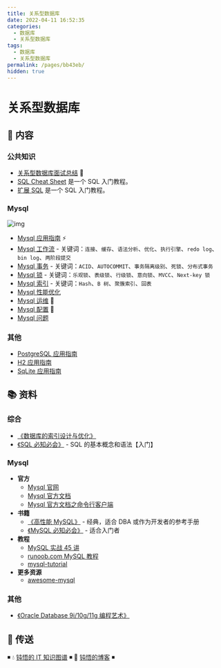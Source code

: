 ```yaml
---
title: 关系型数据库
date: 2022-04-11 16:52:35
categories:
  - 数据库
  - 关系型数据库
tags:
  - 数据库
  - 关系型数据库
permalink: /pages/bb43eb/
hidden: true
---
```


# 关系型数据库

## 📖 内容

### 公共知识

- [关系型数据库面试总结](01.综合/01.关系型数据库面试.md) 💯
- [SQL Cheat Sheet](01.综合/02.SqlCheatSheet.md) 是一个 SQL 入门教程。
- [扩展 SQL](01.综合/03.扩展SQL.md) 是一个 SQL 入门教程。

### Mysql

![img](https://raw.githubusercontent.com/dunwu/images/dev/snap/20200716103611.png)

- [Mysql 应用指南](02.Mysql/01.Mysql应用指南.md) ⚡
- [Mysql 工作流](02.Mysql/02.MySQL工作流.md) - 关键词：`连接`、`缓存`、`语法分析`、`优化`、`执行引擎`、`redo log`、`bin log`、`两阶段提交`
- [Mysql 事务](02.Mysql/03.Mysql事务.md) - 关键词：`ACID`、`AUTOCOMMIT`、`事务隔离级别`、`死锁`、`分布式事务`
- [Mysql 锁](02.Mysql/04.Mysql锁.md) - 关键词：`乐观锁`、`表级锁`、`行级锁`、`意向锁`、`MVCC`、`Next-key 锁`
- [Mysql 索引](02.Mysql/05.Mysql索引.md) - 关键词：`Hash`、`B 树`、`聚簇索引`、`回表`
- [Mysql 性能优化](02.Mysql/06.Mysql性能优化.md)
- [Mysql 运维](02.Mysql/20.Mysql运维.md) 🔨
- [Mysql 配置](02.Mysql/21.Mysql配置.md) 🔨
- [Mysql 问题](02.Mysql/99.Mysql常见问题.md)

### 其他

- [PostgreSQL 应用指南](99.其他/01.PostgreSQL.md)
- [H2 应用指南](99.其他/02.H2.md)
- [SqLite 应用指南](99.其他/03.Sqlite.md)

## 📚 资料

### 综合

- [《数据库的索引设计与优化》](https://book.douban.com/subject/26419771/)
- [《SQL 必知必会》](https://book.douban.com/subject/35167240/) - SQL 的基本概念和语法【入门】

### Mysql

- **官方**
  - [Mysql 官网](https://www.mysql.com/)
  - [Mysql 官方文档](https://dev.mysql.com/doc/)
  - [Mysql 官方文档之命令行客户端](https://dev.mysql.com/doc/refman/8.0/en/mysql.html)
- **书籍**
  - [《高性能 MySQL》](https://book.douban.com/subject/23008813/) - 经典，适合 DBA 或作为开发者的参考手册
  - [《MySQL 必知必会》](https://book.douban.com/subject/3354490/) - 适合入门者
- **教程**
  - [MySQL 实战 45 讲](https://time.geekbang.org/column/intro/139)
  - [runoob.com MySQL 教程](http://www.runoob.com/mysql/mysql-tutorial.html)
  - [mysql-tutorial](https://github.com/jaywcjlove/mysql-tutorial)
- **更多资源**
  - [awesome-mysql](https://github.com/jobbole/awesome-mysql-cn)

### 其他

- [《Oracle Database 9i/10g/11g 编程艺术》](https://book.douban.com/subject/5402711/)

## 🚪 传送

◾ 💧 [钝悟的 IT 知识图谱](https://dunwu.github.io/waterdrop/) ◾ 🎯 [钝悟的博客](https://dunwu.github.io/blog/) ◾
